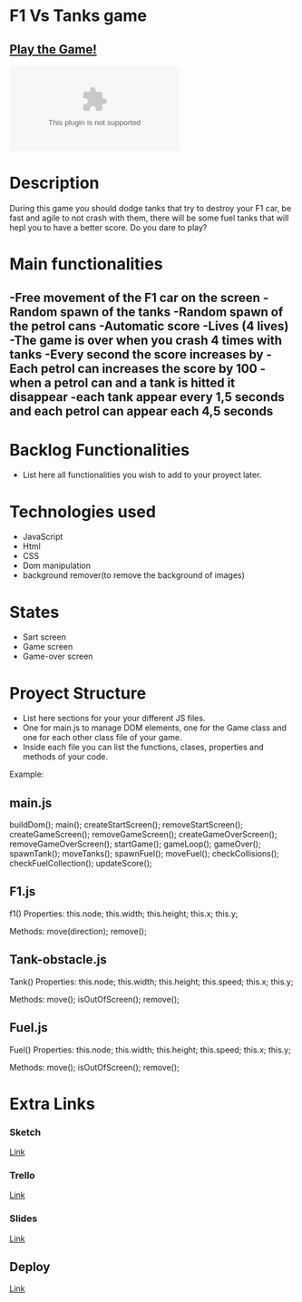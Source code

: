 # F1 Vs Tanks game

## [Play the Game!](https://antonsanchoe-arch.github.io/ironhack-project/)

![Game Logo](www.your-image-logo-here.com)


# Description

During this game you should dodge tanks that try to destroy your F1 car, be fast and agile to not crash with them, there will be some fuel tanks that will hepl you to have a better score. Do you dare to play?


# Main functionalities

-Free movement of the F1 car on the screen
-Random spawn of the tanks
-Random spawn of the petrol cans
-Automatic score
-Lives (4 lives)
-The game is over when you crash 4 times with tanks
-Every second the score increases by
-Each petrol can increases the score by 100
-when a petrol can and a tank is hitted it disappear
-each tank appear every 1,5 seconds and each petrol can appear each 4,5 seconds
-


# Backlog Functionalities

- List here all functionalities you wish to add to your proyect later.

# Technologies used

- JavaScript
- Html
- CSS
- Dom manipulation
- background remover(to remove the background of images)

# States

- Sart screen
- Game screen
- Game-over screen

# Proyect Structure

- List here sections for your your different JS files.
- One for main.js to manage DOM elements, one for the Game class and one for each other class file of your game.
- Inside each file you can list the functions, clases, properties and methods of your code.

Example:

## main.js

buildDom();
main();
createStartScreen();
removeStartScreen();
createGameScreen();
removeGameScreen();
createGameOverScreen();
removeGameOverScreen();
startGame();
gameLoop();
gameOver();
spawnTank();
moveTanks();
spawnFuel();
moveFuel();
checkCollisions();
checkFuelCollection();
updateScore();


## F1.js

f1()
Properties:
  this.node;
  this.width;
  this.height;
  this.x;
  this.y;

Methods:
  move(direction);
  remove();


## Tank-obstacle.js 

Tank()
Properties:
  this.node;
  this.width;
  this.height;
  this.speed;
  this.x;
  this.y;

Methods:
  move();
  isOutOfScreen();
  remove();


## Fuel.js

Fuel()
Properties:
  this.node;
  this.width;
  this.height;
  this.speed;
  this.x;
  this.y;

Methods:
  move();
  isOutOfScreen();
  remove();


# Extra Links 

### Sketch
[Link](www.your-excalidraw-url-here.com)

### Trello
[Link](www.your-trello-url-here.com)

### Slides
[Link](https://docs.google.com/presentation/d/1Yb3fVDiojwYH0Aj34zWuIxm_nBnLddHTgBAoGwipt6g/edit?slide=id.g397da046bf3_0_58#slide=id.g397da046bf3_0_58)

## Deploy
[Link](www.your-deploy-url-here.com)

